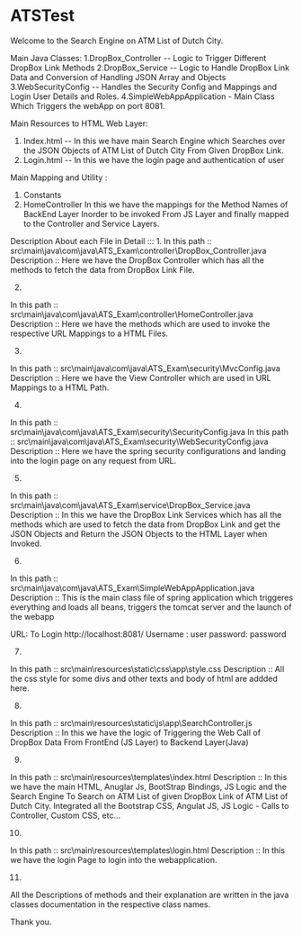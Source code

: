 # ATSTest
Welcome to the Search Engine on ATM List of Dutch City.

Main Java Classes:
1.DropBox_Controller -- Logic to Trigger Different DropBox Link Methods
2.DropBox_Service -- Logic to Handle DropBox Link Data and Conversion of Handling JSON Array and Objects
3.WebSecurityConfig -- Handles the Security Config and Mappings and Login User Details and Roles.
4.SimpleWebAppApplication - Main Class Which Triggers the webApp on port 8081.
 
Main Resources to HTML Web Layer:
1. Index.html -- In this we have main Search Engine which Searches over the JSON Objects of ATM List of Dutch City From Given DropBox Link. 
2. Login.html -- In this we have the login page and authentication of user

Main Mapping and Utility :
1. Constants
2. HomeController
In this we have the mappings for the Method Names of BackEnd Layer Inorder to be invoked From JS Layer and finally mapped to the Controller and Service Layers.

Description About each File in Detail :::
1.
In this path :: src\main\java\com\java\ATS_Exam\controller\DropBox_Controller.java
Description :: Here we have the DropBox Controller which has all the methods to fetch the data from DropBox Link File.

2.
In this path :: src\main\java\com\java\ATS_Exam\controller\HomeController.java
Description :: Here we have the methods which are used to invoke the respective URL Mappings to a HTML Files.

3.
In this path :: src\main\java\com\java\ATS_Exam\security\MvcConfig.java
Description :: Here we have the View Controller which are used in URL Mappings to a HTML Path.

4.
In this path :: src\main\java\com\java\ATS_Exam\security\SecurityConfig.java
In this path :: src\main\java\com\java\ATS_Exam\security\WebSecurityConfig.java
Description :: Here we have the spring security configurations and landing into the login page on any request from URL.

5.
In this path :: src\main\java\com\java\ATS_Exam\service\DropBox_Service.java
Description :: In this we have the DropBox Link Services which has all the methods which are used to fetch the data from DropBox Link and get the JSON Objects and Return the JSON Objects to the HTML Layer when Invoked.

6.
In this path :: src\main\java\com\java\ATS_Exam\SimpleWebAppApplication.java
Description :: This is the main class file of spring application which triggeres everything and loads all beans, triggers the tomcat server and the launch of the webapp

URL:
To Login
http://localhost:8081/ 
Username : user
password: password

7.
In this path :: src\main\resources\static\css\app\style.css
Description :: All the css style for some divs and other texts and body of html are addded here.

8.
In this path :: src\main\resources\static\js\app\SearchController.js
Description :: In this we have the logic of Triggering the Web Call of DropBox Data From FrontEnd (JS Layer) to Backend Layer(Java)

9.
In this path :: src\main\resources\templates\index.html
Description :: In this we have the main HTML, Anuglar Js, BootStrap Bindings, JS Logic and the Search Engine To Search on ATM List of given DropBox Link of ATM List of Dutch City.
Integrated all the Bootstrap CSS, Angulat JS, JS Logic - Calls to Controller, Custom CSS, etc...

10.
In this path :: src\main\resources\templates\login.html
Description :: In this we have the login Page to login into the webapplication.

11.
All the Descriptions of methods and their explanation are written in the java classes documentation in the respective class names.

Thank you.

